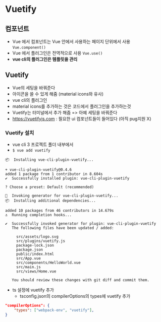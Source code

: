 # Vuetify
## 컴포넌트
* Vue 에서 컴포넌트는 Vue 안에서 사용하는 페이지 단위에서 사용 `Vue.component()`
* Vue 에서 플러그인은 전역적으로 사용 `Vue.use()`
* **vue cli의 플러그인은 템플릿을 관리**

## Vuetify
* Vue의 세팅을 바꿔준다
* 아이콘을 쓸 수 있게 해줌 (material icons와 유사)
* vue cli의 플러그인
* material icons를 추가하는 것은 코드에서 플러그인을 추가하는것
* Vuetify는 터미널에서 추가 해줌 => 아예 세팅을 바꿔준다
* https://vuetifyjs.com : 필요한 ui 컴포넌트들이 들어있다 (아직 pug지원 X)

### Vuetify 설치
* vue cli 3 프로젝트 폴더 내부에서
* `$ vue add vuetify`
```
📦  Installing vue-cli-plugin-vuetify...

+ vue-cli-plugin-vuetify@0.4.6
added 1 package from 1 contributor in 8.604s
✔  Successfully installed plugin: vue-cli-plugin-vuetify

? Choose a preset: Default (recommended)

🚀  Invoking generator for vue-cli-plugin-vuetify...
📦  Installing additional dependencies...

added 10 packages from 46 contributors in 14.679s
⚓  Running completion hooks...

✔  Successfully invoked generator for plugin: vue-cli-plugin-vuetify
   The following files have been updated / added:

     src/assets/logo.svg
     src/plugins/vuetify.js
     package-lock.json
     package.json
     public/index.html
     src/App.vue
     src/components/HelloWorld.vue
     src/main.js
     src/views/Home.vue

   You should review these changes with git diff and commit them.
```

* ts 설정에 vuetify 추가
	* tsconfig.json의 compilerOptions의 types에 vuetify 추가
``` json
"compilerOptions": {
	"types": ["webpack-env", "vuetify"],
}
```

